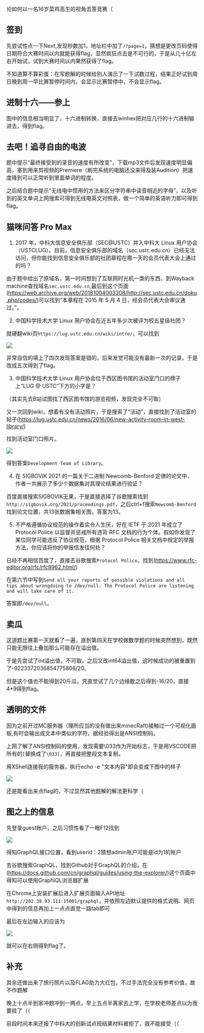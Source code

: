 论如何以一名16岁菜鸡高生的视角去答竞赛（

## 签到

先尝试性点一下Next,发现秒数加1，地址栏中加了`/?page=1`，猜想是更改页码使得日期符合大赛时间以内就能获得flag，显然疯狂点击是不可行的，于是从几十亿左右开始试，试到大赛时间以内果然获得了flag。

不知道算不算彩蛋：在写题解的时候给别人演示了一下试数过程，结果正好试到周日晚到周一早比赛暂停时间内，会显示比赛暂停中，不会显示flag。

## 进制十六——参上

图中的信息相当明显了，十六进制转换，直接去winhex把对应几行的十六进制输进去，得到flag。

## 去吧！追寻自由的电波

题中提示“最终接受到的录音的速度有所改变”，下载mp3文件后发现速度明显偏高，塞到用来剪视频的Premiere（刷完系统的电脑还没来得及装Audition）把速度降到可以正常听到里面单词的程度。

之后结合题中提示“无线电中惯用的方法来区分字符串中读音相近的字母”，以及听到的英文单词上网搜索可得到无线电英文对照表，做一个简单的英语听力即可得到flag。

## 猫咪问答 Pro Max

1. 2017 年，中科大信息安全俱乐部（SEC@USTC）并入中科大 Linux 用户协会（USTCLUG）。目前，信息安全俱乐部的域名（sec.ustc.edu.cn）已经无法访问，但你能找到信息安全俱乐部的社团章程在哪一天的会员代表大会上通过的吗？

由于题中给出了原域名，第一时间想到了互联网时光机一类的东西，到Wayback machine查找域名`sec.ustc.edu.cn`,最后到这个页面(https://web.archive.org/web/20181004003308/http://sec.ustc.edu.cn/doku.php/codes/)可以找到“本章程在 2015 年 5 月 4 日，经会员代表大会审议通过。”。

2. 中国科学技术大学 Linux 用户协会在近五年多少次被评为校五星级社团？

就硬翻wiki页`https://lug.ustc.edu.cn/wiki/intro/`，可以找到

![](assets/img1.jpg)

非常自信的填上了四次发现答案是错的，后来发觉可能没有最新一次的记录，于是改成五次得到了flag。

3. 中国科学技术大学 Linux 用户协会位于西区图书馆的活动室门口的牌子上“LUG @ USTC”下方的小字是？

（其实先去B站试图找了西区图书馆的游览视频，发现完全不可取）

又一次回到wiki，想着有没有活动照片，于是搜索了“活动”，直接找到了活动室的帖子(https://lug.ustc.edu.cn/news/2016/06/new-activity-room-in-west-library/)

找到活动室门口照片。

![](assets/IMG_20160616_133655_compressed.jpg)

得到答案`Development Team of Library`。

4. 在 SIGBOVIK 2021 的一篇关于二进制 Newcomb-Benford 定律的论文中，作者一共展示了多少个数据集对其理论结果进行验证？

百度直接搜索SIGBOVIK无果，于是直接选择了谷歌搜索找到`http://sigbovik.org/2021/proceedings.pdf`，之后ctrl+f搜索`Newcomb-Benford`找到论文位置，共13张数据集相关图，答案为13。

5. 不严格遵循协议规范的操作着实令人生厌，好在 IETF 于 2021 年成立了 Protocol Police 以监督并惩戒所有违背 RFC 文档的行为个体。假如你发现了某位同学可能违反了协议规范，根据 Protocol Police 相关文档中规定的举报方法，你应该将你的举报信发往何处？

已经不再相信百度了，直接去谷歌搜索`Protocol Police`，找到(https://www.rfc-editor.org/rfc/rfc8962.html/)

在第六节中写到`Send all your reports of possible violations and all tips about wrongdoing to /dev/null. The Protocol Police are listening and will take care of it.`

答案即`/dev/null`。

## 卖瓜

这道题比赛第一天就看了一遍，直到第四天在学校做数学题的时候突然想到，既然只能无限往上叠加那么可能存在溢出值。

于是先尝试了int溢出值，不可取，之后又改int64溢出值，这时候成功的被重置到了-9223372036854775808/20。

但是这个值也不能得到20斤瓜，凭直觉试了几个边缘数之后得到-16/20，直接4*9得到flag。

## 透明的文件

因为之前开过MC服务器（理所应当的没有做出来minecRaft)接触过一个可视化面板,有时会输出成文本中类似的字符，据经验得出是ANSI控制码。

上网了解了ANSI控制码的使用，发现需要\033作为开始标志，于是用VSCODE把所有的`[`替换成了`\033[`，再直接把整段文本复制。

用XShell连接我的服务器，执行echo -e "文本内容"即会变成下图中的样子

![](assets/img2.png)

还是能看出来点flag的，不过显然其他题解的解法更科学（

## 图之上的信息

先登录guest账户，之后习惯性看了一眼F12找到

![](assets/1635579612(1).jpg)

得知GraphQL接口位置，看到userid：2猜想admin账户可能是id为1的账户

去谷歌搜索GraphQL，找到Github对于GraphQL的介绍，在(https://docs.github.com/cn/graphql/guides/using-the-explorer/)这个页面中得知可以使用GraphiQL浏览器扩展

在Chrome上安装扩展后进入扩展页面输入API地址`http://202.38.93.111:15001/graphql`，并依照左边默认提供的格式说明、网页中得到的信息再加上一点点直觉一路tab即可

最后在左边输入的应该为

![](assets/_M9Y8VQFJR5DFC5CNEHDK@K.png)

就可以在右侧得到flag了。

## 补充

其余还做出来了旅行照片以及FLAG助力大红包，不过手法完全没有参考价值，故不作题解

晚上十点半到家冲题冲到一两点，早上五点半离家去上学，在学校老师差点以为我要挂了（（

前段时间本来还报了中科大的创新试点班结果材料被拒了，我不能接受（（
